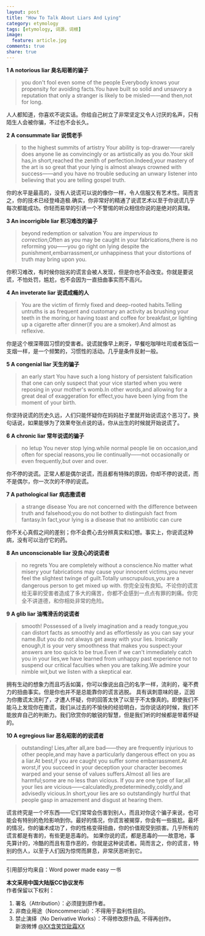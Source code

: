 ```yaml
---
layout: post
title: "How To Talk About Liars And Lying"
category: etymology
tags: [etymology, 词源，词根]
image:
  feature: article.jpg
comments: true
share: true
---
```



**1   A notorious liar                      臭名昭著的骗子**  

>you don't fool even some of the people
Everybody knows your propensity for avoiding facts.You have built so solid and unsavory a reputation that only a stranger is likely to be misled——and then,not for long.

人人都知道，你喜欢不说实话。你给自己树立了非常坚定又令人讨厌的名声，只有陌生人会被你骗，不过也不会长久。

**2   A consummate liar                 说慌老手**  

>to the highest summits of artistry
Your ability is top-drawer——rarely does anyone lie as convincingly or as artistically as you do.Your skill has,in short,reached the zenith of perfection.Indeed,your mastery of the art is so great that your lying is almost always crowned with success——and you have no trouble seducing an unwary listener into believing that you are telling gospel truth.

你的水平是最高的，没有人说谎可以说的像你一样，令人信服又有艺术性。简而言之，你的技术已经登峰造极.确实，你非常好的精通了说谎艺术以至于你说谎几乎每次都能成功。你轻而易举的引诱一个不警惕的听众相信你说的是绝对的真理。


**3   An incorrigible liar                  积习难改的骗子**  

>beyond redemption or salvation
You are *impervious to correction*,Often as you may be caught in your fabrications,there is no reforming you——you go right on lying despite the punishment,embarrassment,or unhappiness that your distortions of truth may bring upon you.

你积习难改，有时候你拙劣的谎言会被人发现，但是你也不会改变。你就是要说谎，不怕处罚，尴尬，也不会因为一直扭曲事实而不高兴。



**4   An inveterate liar                   说谎成瘾的人**  

>You are the victim of firmly fixed and deep-rooted habits.Telling untruths is as frequent and customary an activity as brushing your teeth in the moring,or having toast and coffee for breakfast,or lighting up a cigarette after dinner(if you are a smoker).And almost as reflexive.

你是这个根深蒂固习惯的受害者。说谎就像早上刷牙，早餐吃咖啡吐司或者饭后一支烟一样，是一个频繁的，习惯性的活动。几乎是条件反射一般。


**5   A congenial liar                      天生的骗子**  

>an early start
You have such a long history of persistent falsification that one can only suspect that your vice started when you were reposing in your mother's womb.In other words,and allowing for a great deal of exaggeration for effect,you have been lying from the moment of your birth.

你坚持说谎的历史久远，人们只能怀疑你在妈妈肚子里就开始说谎这个恶习了。换句话说，如果能够为了效果夸张点说的话，你从出生的时候就开始说谎了。

**6   A chronic liar                          常年说谎的骗子**  

> no letup
You never stop lying.while normal people lie on occasion,and often for special reasons,you lie continually——not occasionally or even frequently,but over and over.

你不停的说谎。正常人都是偶尔说谎，而且都有特殊的原因，你却不停的说谎，而不是偶尔，你一次次的不停的说谎。

**7   A pathological liar                  病态撒谎者**  

>a strange disease
You are not concerned with the difference between truth and falsehood;you do not bother to distinguish fact from fantasy.In fact,your lying is a disease that no antibiotic can cure

你不关心真假之间的差别；你不会费心去分辨真实和幻想。事实上，你说谎这种病，没有可以治疗它的药。

**8   An unconscionable liar          没良心的说谎者**  

>no regrets
You are completely without a conscience.No matter what misery your fabrications may cause your innocent victims,you never feel the slightest twinge of guilt.Totally unscrupulous,you are a dangerous person to get mixed up with.
你完全没有良知。不论你的谎言给无辜的受害者造成了多大的痛苦，你都不会感到一点点有罪的刺痛。你完全不讲道德，和你相处非常的危险。

**9   A glib liar                               油嘴滑舌的说谎者**

>smooth!
Possessed of a lively imagination and a ready tongue,you can distort facts as smoothly and as effortlessly as you can say your name.But you do not always get away with your lies.
Ironically enough,it is your very smoothness that makes you suspect:your answers are too quick to be true.Even if we can't immediately catch you in your lies,we have learned from unhappy past experience not to suspend our critical faculties when you are talking.We admire your nimble wit,but we listen with a skeptical ear.

拥有生动的想象力而且巧舌如簧，你可以像说出自己的名字一样，流利的，毫不费力的扭曲事实。但是你也并不是总能靠你的谎言逃脱。 具有讽刺意味的是，正因为你撒谎太流利了，才遭人怀疑，你的回答太快了以至于不太像真的。即使我们不能马上发现你在撒谎，我们从过去的不愉快的经验明白，当你说话的时候，我们不能放弃自己的判断力。我们欣赏你的敏锐的智慧，但是我们听的时候都是带着怀疑的。

**10  A egregious liar                     恶名昭彰的的说谎者** 
 
>outstanding!
Lies,after all,are bad——they are frequently injurious to other people,and may have a particularly dangerous effect on you as a liar.At best,if you are caught you suffer some embarrassment.At worst,if you succeed in your deception your character becomes warped and your sense of values suffers.Almost all lies are harmful;some are no less than vicious.
If you are one type of liar,all your lies are vicious——calculatedly,predeterminedly,coldly,and advisedly vicious.In short,your lies are so outstandingly hurtful that people gasp in amazement and disgust at hearing them.

谎言终究是一个坏东西——它们常常会伤害到别人，而且对你这个骗子来说，也可能会有特别的危险影响到你。最好的情况，你谎言被揭穿，你会有一些尴尬。最坏的情况，你的骗术成功了，你的性格变得扭曲，你的价值观受到损害。几乎所有的谎言都是有害的，有些更是恶毒的。
如果你说的谎，都是恶毒的——故意地，事先算计的，冷酷的而且有意作恶的，你就是这种说谎者。简而言之，你的谎言，特别的伤人，以至于人们因为惊愕而屏息，非常厌恶听到它。

************************
引用部分均来自：Word power made easy 一书


**本文采用中国大陆版CC协议发布**  
作者保留以下权利：  
1. 署名（Attribution）：必须提到原作者。  
2. 非商业用途（Noncommercial）：不得用于盈利性目的。  
3. 禁止演绎（No Derivative Works）：不得修改原作品, 不得再创作。   
新浪微博 [@XX含笑饮砒霜XX](http://weibo.com/smilingly1989)